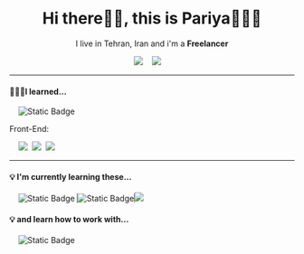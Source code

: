 <h1 align='center'> Hi there👋🏻, this is Pariya👩🏻‍💻</h1>
<p align='center'>I live in Tehran, Iran and i'm a <b>Freelancer</b></p>

<p align='center'>
<a href="www.linkedin.com/in/pariya-shamshiri"><img src="https://img.shields.io/badge/linkedin-%230077B5.svg?&style=for-the-badge&logo=linkedin&logoColor=white"/></a>&nbsp;&nbsp;&nbsp;&nbsp;<a href="mailto:pariyashamshiri@gmail.com?subject=Olá%20Stefany"><img src="https://img.shields.io/badge/gmail-%23D14836.svg?&style=for-the-badge&logo=gmail&logoColor=white"/></a>&nbsp;&nbsp;&nbsp;&nbsp;
</p>

<hr>

<h4>💁🏻‍♀️I learned...</h4>
<p>&nbsp;&nbsp;&nbsp;&nbsp;<img alt="Static Badge" src="https://img.shields.io/badge/CSharp-239120?style=for-the-badge&logo=csharp&color=rgb(104%2C33%2C122)">
<p>Front-End:</p>&nbsp;&nbsp;&nbsp;&nbsp;<img src="https://img.shields.io/badge/html5%20-%23e34f26.svg?&style=for-the-badge&logo=html5&logoColor=white" />&nbsp;&nbsp;<img src="https://img.shields.io/badge/CSS3-1572B6?&style=for-the-badge&logo=css3&logoColor=white" />&nbsp;&nbsp;<img src="https://img.shields.io/badge/JavaScript-F7DF1E?style=for-the-badge&logo=javascript&logoColor=black" />&nbsp;&nbsp;</p>
<hr>
<h4>💡 I'm currently learning these...</h4>
<p>&nbsp;&nbsp;&nbsp;&nbsp;<img alt="Static Badge" src="https://img.shields.io/badge/Python-3776AB?style=for-the-badge&logo=python&color=rgb(255%2C212%2C72)">
<img alt="Static Badge" src="https://img.shields.io/badge/jquery-0769AD?style=for-the-badge&logo=jquery&logoColor=rgb(16%2C109%2C175)&color=%23fff" style="border-inline:1px solid gray"><img src="https://img.shields.io/badge/React-20232A?style=for-the-badge&logo=react&logoColor=61DAFB" />&nbsp;&nbsp;</p>
<h4>💡 and learn how to work with...</h4>&nbsp;&nbsp;&nbsp;&nbsp;<img alt="Static Badge" src="https://img.shields.io/badge/linux-FCC624?style=for-the-badge&logo=linux&color=rgb(115%2C115%2C115)">
